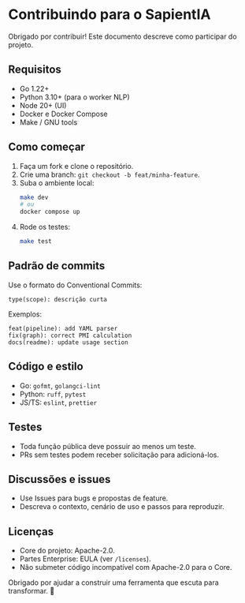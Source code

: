 # Contribuindo para o SapientIA

Obrigado por contribuir! Este documento descreve como participar do projeto.

## Requisitos
- Go 1.22+
- Python 3.10+ (para o worker NLP)
- Node 20+ (UI)
- Docker e Docker Compose
- Make / GNU tools

## Como começar
1. Faça um fork e clone o repositório.
2. Crie uma branch: `git checkout -b feat/minha-feature`.
3. Suba o ambiente local:
   ```bash
   make dev
   # ou
   docker compose up
   ```
4. Rode os testes:
   ```bash
   make test
   ```

## Padrão de commits
Use o formato do Conventional Commits:

```
type(scope): descrição curta
```

Exemplos:

```text
feat(pipeline): add YAML parser
fix(graph): correct PMI calculation
docs(readme): update usage section
```

## Código e estilo
- Go: `gofmt`, `golangci-lint`
- Python: `ruff`, `pytest`
- JS/TS: `eslint`, `prettier`

## Testes
- Toda função pública deve possuir ao menos um teste.
- PRs sem testes podem receber solicitação para adicioná-los.

## Discussões e issues
- Use Issues para bugs e propostas de feature.
- Descreva o contexto, cenário de uso e passos para reproduzir.

## Licenças
- Core do projeto: Apache-2.0.
- Partes Enterprise: EULA (ver `/licenses`).
- Não submeter código incompatível com Apache-2.0 para o Core.

Obrigado por ajudar a construir uma ferramenta que escuta para transformar. 💚